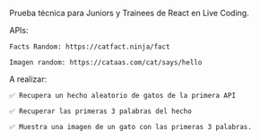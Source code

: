 Prueba técnica para Juniors y Trainees de React en Live Coding.

APIs:

    Facts Random: https://catfact.ninja/fact

    Imagen random: https://cataas.com/cat/says/hello

A realizar:

    ✅ Recupera un hecho aleatorio de gatos de la primera API

    ✅ Recuperar las primeras 3 palabras del hecho

    ✅ Muestra una imagen de un gato con las primeras 3 palabras.
